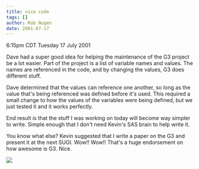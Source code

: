 ```yaml
---
title: nice code
tags: []
author: Rob Nugen
date: 2001-07-17
---
```


<title></title>
<p class=date>6:15pm CDT Tuesday 17 July 2001</p>

<p>Dave had a super good idea for helping the maintenance of the G3
project be a lot easier.  Part of the project is a list of variable
names and values.  The names are referenced in the code, and by
changing the values, G3 does different stuff.</p>

<p>Dave determined that the values can reference one another, so long
as the value that's being referenced was defined before it's used.
This required a small change to how the values of the variables were
being defined, but we just tested it and it works perfectly.</p>

<p>End result is that the stuff I was working on today will become way
simpler to write.  Simple enough that I don't need Kevin's SAS brain
to help write it.</p>

<p>You know what else?  Kevin suggested that I write a paper on the G3
and present it at the next SUGI.  Wow!!  Wow!!  That's a huge
endorsement on how awesome is G3.  Nice.</p>

<p><img src='/images/rob/wL-ROB.gif'/></p>

